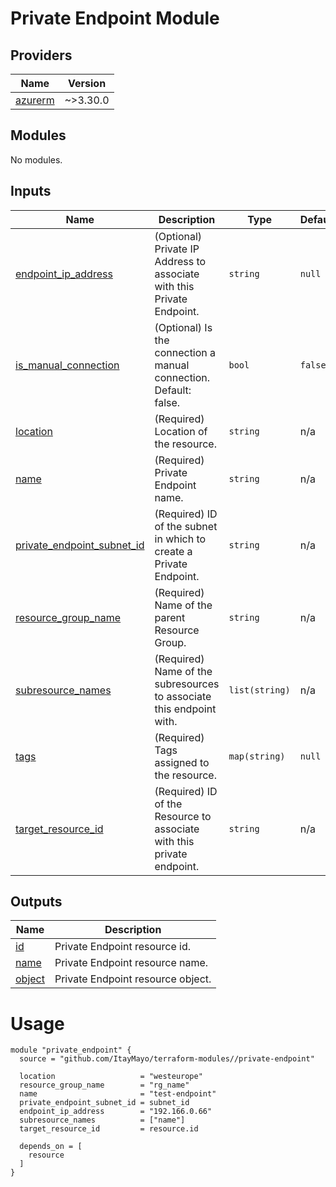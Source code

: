 <!-- BEGIN_TF_DOCS -->
# Private Endpoint Module

## Providers

| Name | Version |
|------|---------|
| <a name="provider_azurerm"></a> [azurerm](#provider\_azurerm) | ~>3.30.0 |

## Modules

No modules.

## Inputs

| Name | Description | Type | Default | Required |
|------|-------------|------|---------|:--------:|
| <a name="input_endpoint_ip_address"></a> [endpoint\_ip\_address](#input\_endpoint\_ip\_address) | (Optional) Private IP Address to associate with this Private Endpoint. | `string` | `null` | no |
| <a name="input_is_manual_connection"></a> [is\_manual\_connection](#input\_is\_manual\_connection) | (Optional) Is the connection a manual connection. Default: false. | `bool` | `false` | no |
| <a name="input_location"></a> [location](#input\_location) | (Required) Location of the resource. | `string` | n/a | yes |
| <a name="input_name"></a> [name](#input\_name) | (Required) Private Endpoint name. | `string` | n/a | yes |
| <a name="input_private_endpoint_subnet_id"></a> [private\_endpoint\_subnet\_id](#input\_private\_endpoint\_subnet\_id) | (Required) ID of the subnet in which to create a Private Endpoint. | `string` | n/a | yes |
| <a name="input_resource_group_name"></a> [resource\_group\_name](#input\_resource\_group\_name) | (Required) Name of the parent Resource Group. | `string` | n/a | yes |
| <a name="input_subresource_names"></a> [subresource\_names](#input\_subresource\_names) | (Required) Name of the subresources to associate this endpoint with. | `list(string)` | n/a | yes |
| <a name="input_tags"></a> [tags](#input\_tags) | (Required) Tags assigned to the resource. | `map(string)` | `null` | no |
| <a name="input_target_resource_id"></a> [target\_resource\_id](#input\_target\_resource\_id) | (Required) ID of the Resource to associate with this private endpoint. | `string` | n/a | yes |

## Outputs

| Name | Description |
|------|-------------|
| <a name="output_id"></a> [id](#output\_id) | Private Endpoint resource id. |
| <a name="output_name"></a> [name](#output\_name) | Private Endpoint resource name. |
| <a name="output_object"></a> [object](#output\_object) | Private Endpoint resource object. |

# Usage

```
module "private_endpoint" {
  source = "github.com/ItayMayo/terraform-modules//private-endpoint"

  location                   = "westeurope"
  resource_group_name        = "rg_name"
  name                       = "test-endpoint"
  private_endpoint_subnet_id = subnet_id
  endpoint_ip_address        = "192.166.0.66"
  subresource_names          = ["name"]
  target_resource_id         = resource.id

  depends_on = [
    resource
  ]
}

```
<!-- END_TF_DOCS -->